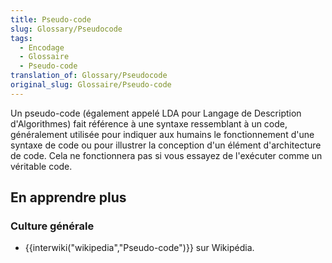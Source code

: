 ```yaml
---
title: Pseudo-code
slug: Glossary/Pseudocode
tags:
  - Encodage
  - Glossaire
  - Pseudo-code
translation_of: Glossary/Pseudocode
original_slug: Glossaire/Pseudo-code
---
```

Un pseudo-code (également appelé LDA pour Langage de Description d'Algorithmes) fait référence à une syntaxe ressemblant à un code, généralement utilisée pour indiquer aux humains le fonctionnement d'une syntaxe de code ou pour illustrer la conception d'un élément d'architecture de code. Cela ne fonctionnera pas si vous essayez de l'exécuter comme un véritable code.

## **En apprendre plus**

### **Culture générale**

- {{interwiki("wikipedia","Pseudo-code")}} sur Wikipédia.
